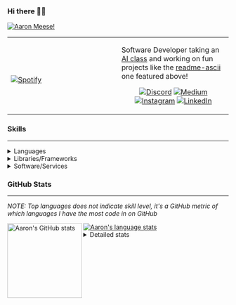 ### Hi there 👋🏻
[![Aaron Meese!](https://user-images.githubusercontent.com/17814535/88975338-a2aabf00-d27f-11ea-963f-8a19608716b4.png)](https://github.com/ajmeese7/readme-ascii "README ASCII")

<!-- Modified from project here: https://github.com/novatorem/novatorem -->
<table width="100%"> 
  <tr>
  <td width="50%">
      
&nbsp; <br> [![Spotify](https://ajmeese7.vercel.app/api/spotify)](https://open.spotify.com/user/ajmeese)

  </td>
  <td width="50%">

Software Developer taking an [AI class](https://courses.edx.org/courses/BerkeleyX/CS188.1x-4/1T2015/course/) and working on fun 
projects like the [readme-ascii](https://github.com/ajmeese7/readme-ascii) one featured above!
<br><p align="center">
  [![Discord](https://img.shields.io/badge/discord-ajmeese7%234835-369?style=flat-square&logo=discord&logoColor=white&color=purple)](https://discord.gg/PxRTQg3)
  [![Medium](https://img.shields.io/badge/medium-ajmeese7-1DB954?style=flat-square&logo=medium&logoColor=white)](https://link.aaronmeese.com/medium)<br>
  [![Instagram](https://img.shields.io/badge/instagram-ajmeese7-1DB954?style=flat-square&logo=instagram&logoColor=white&color=c13584)](https://link.aaronmeese.com/instagram)
  [![LinkedIn](https://img.shields.io/badge/linkedIn-aaronmeese-1DB954?style=flat-square&logo=linkedin&logoColor=white&color=blue)](https://link.aaronmeese.com/linkedin)
</p>
  </td>
  </table>

[//]: <> (The `&nbsp;` is to have Aphelion take up more space)

### Skills ###
----
<details>
<summary>Languages</summary>

+ JavaScript
+ HTML
+ CSS
    + [README ASCII](https://github.com/ajmeese7/readme-ascii)
+ PHP
    + [Coupon Booked](https://github.com/ajmeese7/coupon-booked)
    + [Steam Summary](https://github.com/ajmeese7/steam-summary)
+ Java
    + [BRCC Java](https://github.com/ajmeese7/brcc-java)
    + [Euler Problems](https://github.com/ajmeese7/euler-problems)

</details>
<details>
<summary>Libraries/Frameworks</summary>

+ NodeJS
    + [Snapchat Share](https://github.com/ajmeese7/snapchat-share)
    + [FRC Spreadsheets](https://github.com/ajmeese7/frc-spreadsheets)
+ Cordova
    + [Coupon Booked](https://github.com/ajmeese7/coupon-booked)
+ jQuery
+ Discord.js
    + [Spambot](https://github.com/ajmeese7/spambot)
    + [Automatic Reactions](https://github.com/ajmeese7/automatic-reactions)
    + [Multiple Reactions](https://github.com/ajmeese7/multiple-reactions)
    + [Galley Calls](https://github.com/ajmeese7/galley-calls)
    + [Tatsu Toolbox](https://github.com/ajmeese7/tatsu-toolbox)
+ Puppeteer
    + [README ASCII](https://github.com/ajmeese7/readme-ascii)
    + [Dynamic Page Retrieval](https://github.com/ajmeese7/dynamic-page-retrieval)
+ Nightmare.js
    + [Steam Queue Clicker](https://github.com/ajmeese7/steam-queue-clicker)
    + [Repbot](https://github.com/ajmeese7/repbot)
+ Express
    + [Galley Calls](https://github.com/ajmeese7/galley-calls)
+ json-fs-store
    + [Multiple Reactions](https://github.com/ajmeese7/multiple-reactions)
+ pdf-lib
+ async

</details>
<details>
<summary>Software/Services</summary>

+ Wallpaper Engine
    + [Random Wallpaper](https://github.com/ajmeese7/random-wallpaper)
    + [Image of the Day](https://github.com/ajmeese7/image-of-the-day)
+ phpMyAdmin
+ cPanel
+ Cloudinary
+ Firefox Extensions
    + [Chess Next Move](https://github.com/ajmeese7/chess-next-move)
    + [Gmail Label Organizer](https://github.com/ajmeese7/gmail-label-organizer)
+ Google Analytics
+ Heroku
+ Nexmo
    + [Coupon Booked](https://github.com/ajmeese7/coupon-booked)
+ Twilio
    + [Galley Calls](https://github.com/ajmeese7/galley-calls)
+ Sonix
    + [Galley Calls](https://github.com/ajmeese7/galley-calls)
+ Auth0
+ OneSignal

</details>
<!--
<details>
<summary>Soft Skills</summary>
+ English/Grammar
+ SEO
    <!-- + TODO: Add my site examples after I finish improving them --
</details>
-->

### GitHub Stats ###
----
*NOTE: Top languages does not indicate skill level, it's a GitHub metric of which languages I have the most code in on GitHub*

<a href="https://profile-summary-for-github.com/user/ajmeese7">
  <img align="left" height="170px" src="https://github-readme-stats.vercel.app/api?username=ajmeese7&show_icons=true&line_height=27&count_private=true&include_all_commits=true" alt="Aaron's GitHub stats"/>
  <img src="https://github-readme-stats.vercel.app/api/top-langs/?username=ajmeese7&hide_langs_below=5&layout=compact" alt="Aaron's language stats"/>
</a>

<details>
<summary>Detailed stats</summary>

### :zap: Recent Activity
<!--START_SECTION:activity-->
1. 🗣 Commented on [#1](https://github.com//ajmeese7/text-to-emoji/issues/1) in [ajmeese7/text-to-emoji](https://github.com//ajmeese7/text-to-emoji)
2. ❗️ Closed issue [#1](https://github.com//ajmeese7/text-to-emoji/issues/1) in [ajmeese7/text-to-emoji](https://github.com//ajmeese7/text-to-emoji)
3. ❗️ Opened issue [#1](https://github.com//ajmeese7/text-to-emoji/issues/1) in [ajmeese7/text-to-emoji](https://github.com//ajmeese7/text-to-emoji)
4. ❌ Closed PR [#35](https://github.com//ajmeese7/spambot/pull/35) in [ajmeese7/spambot](https://github.com//ajmeese7/spambot)
5. 🗣 Commented on [#35](https://github.com//ajmeese7/spambot/issues/35) in [ajmeese7/spambot](https://github.com//ajmeese7/spambot)
<!--END_SECTION:activity-->

### 🧐 Waka Stats
<!--START_SECTION:waka-->
**🐱 My Github Data** 

> 🏆 636 Contributions in the Year 2020
 > 
> 📦 45.8 kB Used in Github's Storage 
 > 
> 💼 Opted to Hire
 > 
> 📜 46 Public Repositories
 > 
> 🔑 14 Private Repositories 

**I'm an Early 🐤** 

```text
🌞 Morning    210 commits    ████████░░░░░░░░░░░░░░░░░   33.39% 
🌆 Daytime    269 commits    ██████████░░░░░░░░░░░░░░░   42.77% 
🌃 Evening    144 commits    █████░░░░░░░░░░░░░░░░░░░░   22.89% 
🌙 Night      6 commits      ░░░░░░░░░░░░░░░░░░░░░░░░░   0.95%

```
📅 **I'm Most Productive on Saturday** 

```text
Monday       84 commits     ███░░░░░░░░░░░░░░░░░░░░░░   13.35% 
Tuesday      84 commits     ███░░░░░░░░░░░░░░░░░░░░░░   13.35% 
Wednesday    74 commits     ███░░░░░░░░░░░░░░░░░░░░░░   11.76% 
Thursday     85 commits     ███░░░░░░░░░░░░░░░░░░░░░░   13.51% 
Friday       102 commits    ████░░░░░░░░░░░░░░░░░░░░░   16.22% 
Saturday     109 commits    ████░░░░░░░░░░░░░░░░░░░░░   17.33% 
Sunday       91 commits     ███░░░░░░░░░░░░░░░░░░░░░░   14.47%

```


📊 **This Week I Spent My Time On** 

```text
⌚︎ Time Zone: America/Chicago

💬 Programming Languages: 
JavaScript               5 hrs 5 mins        ████████████░░░░░░░░░░░░░   48.65% 
Markdown                 2 hrs 7 mins        █████░░░░░░░░░░░░░░░░░░░░   20.35% 
JSON                     1 hr 10 mins        ██░░░░░░░░░░░░░░░░░░░░░░░   11.18% 
HTML                     1 hr 7 mins         ██░░░░░░░░░░░░░░░░░░░░░░░   10.78% 
JSX                      25 mins             █░░░░░░░░░░░░░░░░░░░░░░░░   4.12%

🐱‍💻 Projects: 
tatsu-toolbox            4 hrs 48 mins       ███████████░░░░░░░░░░░░░░   45.93% 
home                     1 hr 40 mins        ████░░░░░░░░░░░░░░░░░░░░░   16.07% 
aaronmeese.dev           1 hr                ██░░░░░░░░░░░░░░░░░░░░░░░   9.65% 
matrix-wallpaper         30 mins             █░░░░░░░░░░░░░░░░░░░░░░░░   4.84% 
steam-summary            27 mins             █░░░░░░░░░░░░░░░░░░░░░░░░   4.42%

```

**I Mostly Code in JavaScript** 

```text
JavaScript               23 repos            ██████████████░░░░░░░░░░░   57.5% 
HTML                     6 repos             ███░░░░░░░░░░░░░░░░░░░░░░   15.0% 
Java                     4 repos             ██░░░░░░░░░░░░░░░░░░░░░░░   10.0% 
CSS                      2 repos             █░░░░░░░░░░░░░░░░░░░░░░░░   5.0% 
Python                   2 repos             █░░░░░░░░░░░░░░░░░░░░░░░░   5.0%

```



<!--END_SECTION:waka-->
</details>
